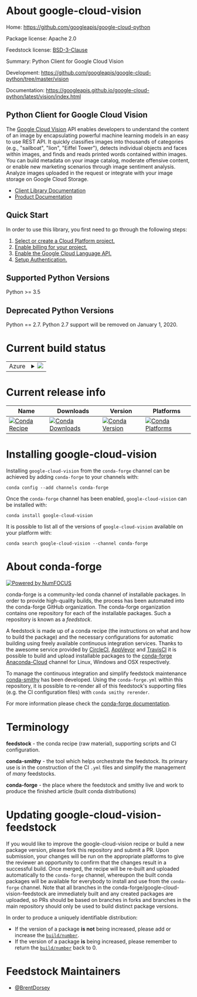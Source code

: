 About google-cloud-vision
=========================

Home: https://github.com/googleapis/google-cloud-python

Package license: Apache 2.0

Feedstock license: [BSD-3-Clause](https://github.com/conda-forge/google-cloud-vision-feedstock/blob/master/LICENSE.txt)

Summary: Python Client for Google Cloud Vision

Development: https://github.com/googleapis/google-cloud-python/tree/master/vision

Documentation: https://googleapis.github.io/google-cloud-python/latest/vision/index.html

Python Client for Google Cloud Vision
-------------------------

The [Google Cloud Vision](https://cloud.google.com/vision/) API enables developers to
understand the content of an image by encapsulating powerful machine
learning models in an easy to use REST API. It quickly classifies images
into thousands of categories (e.g., "sailboat", "lion", "Eiffel Tower"),
detects individual objects and faces within images, and finds and reads
printed words contained within images. You can build metadata on your
image catalog, moderate offensive content, or enable new marketing
scenarios through image sentiment analysis. Analyze images uploaded
in the request or integrate with your image storage on Google Cloud
Storage.

- [Client Library Documentation](https://googleapis.github.io/google-cloud-python/latest/vision/)
- [Product Documentation](https://cloud.google.com/vision/reference/rest/)

Quick Start
-----------

In order to use this library, you first need to go through the following steps:

1. [Select or create a Cloud Platform project.](https://console.cloud.google.com/project)
2. [Enable billing for your project.](https://cloud.google.com/billing/docs/how-to/modify-project#enable_billing_for_a_project)
3. [Enable the Google Cloud Language API.](https://cloud.google.com/natural-language)
4. [Setup Authentication.](https://googleapis.github.io/google-cloud-python/latest/core/auth.html)

Supported Python Versions
-----------
Python >= 3.5

Deprecated Python Versions
-----------
Python == 2.7. Python 2.7 support will be removed on January 1, 2020.


Current build status
====================


<table>
    
  <tr>
    <td>Azure</td>
    <td>
      <details>
        <summary>
          <a href="https://dev.azure.com/conda-forge/feedstock-builds/_build/latest?definitionId=6613&branchName=master">
            <img src="https://dev.azure.com/conda-forge/feedstock-builds/_apis/build/status/google-cloud-vision-feedstock?branchName=master">
          </a>
        </summary>
        <table>
          <thead><tr><th>Variant</th><th>Status</th></tr></thead>
          <tbody><tr>
              <td>linux_64_python3.6.____cpython</td>
              <td>
                <a href="https://dev.azure.com/conda-forge/feedstock-builds/_build/latest?definitionId=6613&branchName=master">
                  <img src="https://dev.azure.com/conda-forge/feedstock-builds/_apis/build/status/google-cloud-vision-feedstock?branchName=master&jobName=linux&configuration=linux_64_python3.6.____cpython" alt="variant">
                </a>
              </td>
            </tr><tr>
              <td>linux_64_python3.7.____cpython</td>
              <td>
                <a href="https://dev.azure.com/conda-forge/feedstock-builds/_build/latest?definitionId=6613&branchName=master">
                  <img src="https://dev.azure.com/conda-forge/feedstock-builds/_apis/build/status/google-cloud-vision-feedstock?branchName=master&jobName=linux&configuration=linux_64_python3.7.____cpython" alt="variant">
                </a>
              </td>
            </tr><tr>
              <td>linux_64_python3.8.____cpython</td>
              <td>
                <a href="https://dev.azure.com/conda-forge/feedstock-builds/_build/latest?definitionId=6613&branchName=master">
                  <img src="https://dev.azure.com/conda-forge/feedstock-builds/_apis/build/status/google-cloud-vision-feedstock?branchName=master&jobName=linux&configuration=linux_64_python3.8.____cpython" alt="variant">
                </a>
              </td>
            </tr><tr>
              <td>linux_64_python3.9.____cpython</td>
              <td>
                <a href="https://dev.azure.com/conda-forge/feedstock-builds/_build/latest?definitionId=6613&branchName=master">
                  <img src="https://dev.azure.com/conda-forge/feedstock-builds/_apis/build/status/google-cloud-vision-feedstock?branchName=master&jobName=linux&configuration=linux_64_python3.9.____cpython" alt="variant">
                </a>
              </td>
            </tr><tr>
              <td>osx_64_python3.6.____cpython</td>
              <td>
                <a href="https://dev.azure.com/conda-forge/feedstock-builds/_build/latest?definitionId=6613&branchName=master">
                  <img src="https://dev.azure.com/conda-forge/feedstock-builds/_apis/build/status/google-cloud-vision-feedstock?branchName=master&jobName=osx&configuration=osx_64_python3.6.____cpython" alt="variant">
                </a>
              </td>
            </tr><tr>
              <td>osx_64_python3.7.____cpython</td>
              <td>
                <a href="https://dev.azure.com/conda-forge/feedstock-builds/_build/latest?definitionId=6613&branchName=master">
                  <img src="https://dev.azure.com/conda-forge/feedstock-builds/_apis/build/status/google-cloud-vision-feedstock?branchName=master&jobName=osx&configuration=osx_64_python3.7.____cpython" alt="variant">
                </a>
              </td>
            </tr><tr>
              <td>osx_64_python3.8.____cpython</td>
              <td>
                <a href="https://dev.azure.com/conda-forge/feedstock-builds/_build/latest?definitionId=6613&branchName=master">
                  <img src="https://dev.azure.com/conda-forge/feedstock-builds/_apis/build/status/google-cloud-vision-feedstock?branchName=master&jobName=osx&configuration=osx_64_python3.8.____cpython" alt="variant">
                </a>
              </td>
            </tr><tr>
              <td>osx_64_python3.9.____cpython</td>
              <td>
                <a href="https://dev.azure.com/conda-forge/feedstock-builds/_build/latest?definitionId=6613&branchName=master">
                  <img src="https://dev.azure.com/conda-forge/feedstock-builds/_apis/build/status/google-cloud-vision-feedstock?branchName=master&jobName=osx&configuration=osx_64_python3.9.____cpython" alt="variant">
                </a>
              </td>
            </tr><tr>
              <td>win_64_python3.6.____cpython</td>
              <td>
                <a href="https://dev.azure.com/conda-forge/feedstock-builds/_build/latest?definitionId=6613&branchName=master">
                  <img src="https://dev.azure.com/conda-forge/feedstock-builds/_apis/build/status/google-cloud-vision-feedstock?branchName=master&jobName=win&configuration=win_64_python3.6.____cpython" alt="variant">
                </a>
              </td>
            </tr><tr>
              <td>win_64_python3.7.____cpython</td>
              <td>
                <a href="https://dev.azure.com/conda-forge/feedstock-builds/_build/latest?definitionId=6613&branchName=master">
                  <img src="https://dev.azure.com/conda-forge/feedstock-builds/_apis/build/status/google-cloud-vision-feedstock?branchName=master&jobName=win&configuration=win_64_python3.7.____cpython" alt="variant">
                </a>
              </td>
            </tr><tr>
              <td>win_64_python3.8.____cpython</td>
              <td>
                <a href="https://dev.azure.com/conda-forge/feedstock-builds/_build/latest?definitionId=6613&branchName=master">
                  <img src="https://dev.azure.com/conda-forge/feedstock-builds/_apis/build/status/google-cloud-vision-feedstock?branchName=master&jobName=win&configuration=win_64_python3.8.____cpython" alt="variant">
                </a>
              </td>
            </tr><tr>
              <td>win_64_python3.9.____cpython</td>
              <td>
                <a href="https://dev.azure.com/conda-forge/feedstock-builds/_build/latest?definitionId=6613&branchName=master">
                  <img src="https://dev.azure.com/conda-forge/feedstock-builds/_apis/build/status/google-cloud-vision-feedstock?branchName=master&jobName=win&configuration=win_64_python3.9.____cpython" alt="variant">
                </a>
              </td>
            </tr>
          </tbody>
        </table>
      </details>
    </td>
  </tr>
</table>

Current release info
====================

| Name | Downloads | Version | Platforms |
| --- | --- | --- | --- |
| [![Conda Recipe](https://img.shields.io/badge/recipe-google--cloud--vision-green.svg)](https://anaconda.org/conda-forge/google-cloud-vision) | [![Conda Downloads](https://img.shields.io/conda/dn/conda-forge/google-cloud-vision.svg)](https://anaconda.org/conda-forge/google-cloud-vision) | [![Conda Version](https://img.shields.io/conda/vn/conda-forge/google-cloud-vision.svg)](https://anaconda.org/conda-forge/google-cloud-vision) | [![Conda Platforms](https://img.shields.io/conda/pn/conda-forge/google-cloud-vision.svg)](https://anaconda.org/conda-forge/google-cloud-vision) |

Installing google-cloud-vision
==============================

Installing `google-cloud-vision` from the `conda-forge` channel can be achieved by adding `conda-forge` to your channels with:

```
conda config --add channels conda-forge
```

Once the `conda-forge` channel has been enabled, `google-cloud-vision` can be installed with:

```
conda install google-cloud-vision
```

It is possible to list all of the versions of `google-cloud-vision` available on your platform with:

```
conda search google-cloud-vision --channel conda-forge
```


About conda-forge
=================

[![Powered by NumFOCUS](https://img.shields.io/badge/powered%20by-NumFOCUS-orange.svg?style=flat&colorA=E1523D&colorB=007D8A)](http://numfocus.org)

conda-forge is a community-led conda channel of installable packages.
In order to provide high-quality builds, the process has been automated into the
conda-forge GitHub organization. The conda-forge organization contains one repository
for each of the installable packages. Such a repository is known as a *feedstock*.

A feedstock is made up of a conda recipe (the instructions on what and how to build
the package) and the necessary configurations for automatic building using freely
available continuous integration services. Thanks to the awesome service provided by
[CircleCI](https://circleci.com/), [AppVeyor](https://www.appveyor.com/)
and [TravisCI](https://travis-ci.com/) it is possible to build and upload installable
packages to the [conda-forge](https://anaconda.org/conda-forge)
[Anaconda-Cloud](https://anaconda.org/) channel for Linux, Windows and OSX respectively.

To manage the continuous integration and simplify feedstock maintenance
[conda-smithy](https://github.com/conda-forge/conda-smithy) has been developed.
Using the ``conda-forge.yml`` within this repository, it is possible to re-render all of
this feedstock's supporting files (e.g. the CI configuration files) with ``conda smithy rerender``.

For more information please check the [conda-forge documentation](https://conda-forge.org/docs/).

Terminology
===========

**feedstock** - the conda recipe (raw material), supporting scripts and CI configuration.

**conda-smithy** - the tool which helps orchestrate the feedstock.
                   Its primary use is in the construction of the CI ``.yml`` files
                   and simplify the management of *many* feedstocks.

**conda-forge** - the place where the feedstock and smithy live and work to
                  produce the finished article (built conda distributions)


Updating google-cloud-vision-feedstock
======================================

If you would like to improve the google-cloud-vision recipe or build a new
package version, please fork this repository and submit a PR. Upon submission,
your changes will be run on the appropriate platforms to give the reviewer an
opportunity to confirm that the changes result in a successful build. Once
merged, the recipe will be re-built and uploaded automatically to the
`conda-forge` channel, whereupon the built conda packages will be available for
everybody to install and use from the `conda-forge` channel.
Note that all branches in the conda-forge/google-cloud-vision-feedstock are
immediately built and any created packages are uploaded, so PRs should be based
on branches in forks and branches in the main repository should only be used to
build distinct package versions.

In order to produce a uniquely identifiable distribution:
 * If the version of a package **is not** being increased, please add or increase
   the [``build/number``](https://conda.io/docs/user-guide/tasks/build-packages/define-metadata.html#build-number-and-string).
 * If the version of a package **is** being increased, please remember to return
   the [``build/number``](https://conda.io/docs/user-guide/tasks/build-packages/define-metadata.html#build-number-and-string)
   back to 0.

Feedstock Maintainers
=====================

* [@BrentDorsey](https://github.com/BrentDorsey/)

